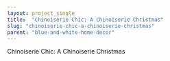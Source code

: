 ```yaml
---
layout: project_single
title:  "Chinoiserie Chic: A Chinoiserie Christmas"
slug: "chinoiserie-chic-a-chinoiserie-christmas"
parent: "blue-and-white-home-decor"
---
```

Chinoiserie Chic: A Chinoiserie Christmas
